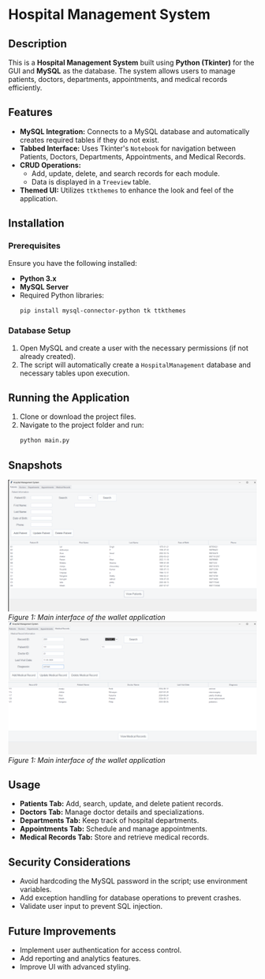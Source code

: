 # Hospital Management System

## Description
This is a **Hospital Management System** built using **Python (Tkinter)** for the GUI and **MySQL** as the database. The system allows users to manage patients, doctors, departments, appointments, and medical records efficiently.

## Features
- **MySQL Integration:** Connects to a MySQL database and automatically creates required tables if they do not exist.
- **Tabbed Interface:** Uses Tkinter's `Notebook` for navigation between Patients, Doctors, Departments, Appointments, and Medical Records.
- **CRUD Operations:**
  - Add, update, delete, and search records for each module.
  - Data is displayed in a `Treeview` table.
- **Themed UI:** Utilizes `ttkthemes` to enhance the look and feel of the application.

## Installation
### Prerequisites
Ensure you have the following installed:
- **Python 3.x**
- **MySQL Server**
- Required Python libraries:
  ```sh
  pip install mysql-connector-python tk ttkthemes
  ```

### Database Setup
1. Open MySQL and create a user with the necessary permissions (if not already created).
2. The script will automatically create a `HospitalManagement` database and necessary tables upon execution.

## Running the Application
1. Clone or download the project files.
2. Navigate to the project folder and run:
   ```sh
   python main.py
   ```
## Snapshots

![Screenshot 1](Image2.png)
*Figure 1: Main interface of the wallet application* 
![Screenshot 2](Image1.png)
*Figure 1: Main interface of the wallet application*  

## Usage
- **Patients Tab:** Add, search, update, and delete patient records.
- **Doctors Tab:** Manage doctor details and specializations.
- **Departments Tab:** Keep track of hospital departments.
- **Appointments Tab:** Schedule and manage appointments.
- **Medical Records Tab:** Store and retrieve medical records.

## Security Considerations
- Avoid hardcoding the MySQL password in the script; use environment variables.
- Add exception handling for database operations to prevent crashes.
- Validate user input to prevent SQL injection.

## Future Improvements
- Implement user authentication for access control.
- Add reporting and analytics features.
- Improve UI with advanced styling.



